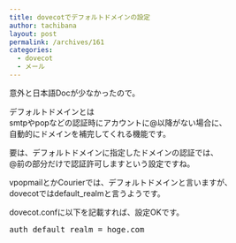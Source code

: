 ```yaml
---
title: dovecotでデフォルトドメインの設定
author: tachibana
layout: post
permalink: /archives/161
categories:
  - dovecot
  - メール
---
```

意外と日本語Docが少なかったので。

デフォルトドメインとは  
smtpやpopなどの認証時にアカウントに@以降がない場合に、  
自動的にドメインを補完してくれる機能です。

要は、デフォルトドメインに指定したドメインの認証では、  
@前の部分だけで認証許可しますという設定ですね。

vpopmailとかCourierでは、デフォルトドメインと言いますが、  
dovecotではdefault_realmと言うようです。

dovecot.confに以下を記載すれば、設定OKです。

<pre class="brush: plain; title: ; notranslate" title="">auth_default_realm = hoge.com </pre>